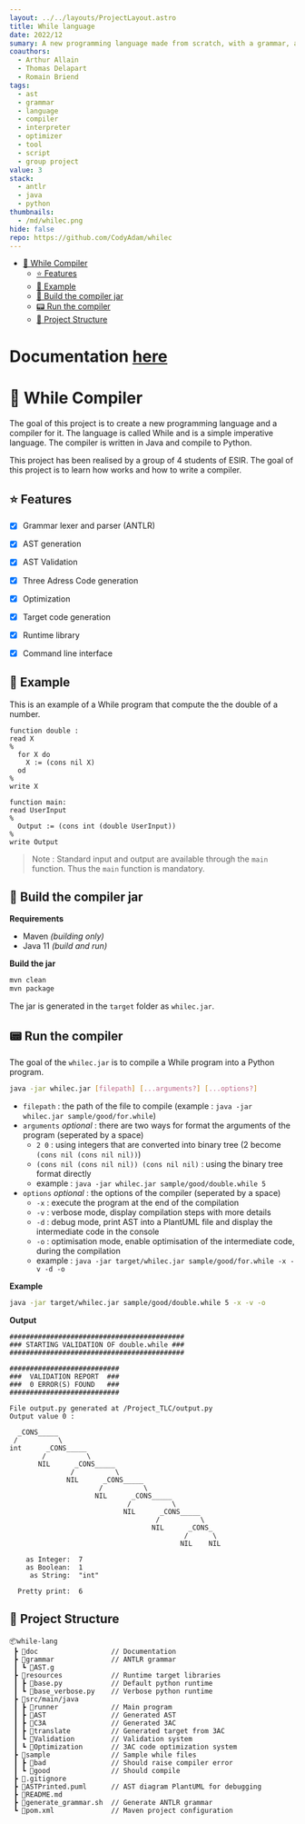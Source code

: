 ```yaml
---
layout: ../../layouts/ProjectLayout.astro
title: While language
date: 2022/12
sumary: A new programming language made from scratch, with a grammar, ast, compiler, optimizer and interpreter.
coauthors: 
  - Arthur Allain
  - Thomas Delapart
  - Romain Briend
tags:
  - ast
  - grammar
  - language
  - compiler
  - interpreter
  - optimizer
  - tool
  - script
  - group project
value: 3
stack: 
  - antlr
  - java
  - python
thumbnails: 
  - /md/whilec.png
hide: false
repo: https://github.com/CodyAdam/whilec
---
```


- [🧱 While Compiler](#-while-compiler)
  - [⭐ Features](#-features)
  - [🧪 Example](#-example)
  - [🔨 Build the compiler jar](#-build-the-compiler-jar)
  - [📟 Run the compiler](#-run-the-compiler)
  - [📂 Project Structure](#-project-structure)
  
# Documentation [here](https://github.com/CodyAdam/Whilec/blob/main/doc/readme.md)


# 🧱 While Compiler

The goal of this project is to create a new programming language and a compiler for it. The language is called While and is a simple imperative language. The compiler is written in Java and compile to Python.

This project has been realised by a group of 4 students of ESIR. The goal of this project is to learn how works and how to write a compiler.



## ⭐ Features

- [x] Grammar lexer and parser (ANTLR)
- [x] AST generation
- [x] AST Validation
- [x] Three Adress Code generation
- [x] Optimization
- [x] Target code generation
- [x] Runtime library
- [x] Command line interface   


## 🧪 Example

This is an example of a While program that compute the the double of a number.

```
function double : 
read X 
%
  for X do 
    X := (cons nil X) 
  od 
% 
write X

function main:
read UserInput
%
  Output := (cons int (double UserInput))
%
write Output
```

> Note : Standard input and output are available through the `main` function. Thus the `main` function is mandatory.


## 🔨 Build the compiler jar

**Requirements**
- Maven *(building only)*
- Java 11 *(build and run)*

**Build the jar**

```bash
mvn clean
mvn package
```

The jar is generated in the `target` folder as `whilec.jar`.

## 📟 Run the compiler

The goal of the `whilec.jar` is to compile a While program into a Python program. 

```bash
java -jar whilec.jar [filepath] [...arguments?] [...options?]
```
- `filepath` : the path of the file to compile (example : `java -jar whilec.jar sample/good/for.while`)
- `arguments` *optional* : there are two ways for format the arguments of the program (seperated by a space)
    - `2 0` : using integers that are converted into binary tree (2 become `(cons nil (cons nil nil))`)
    - `(cons nil (cons nil nil)) (cons nil nil)` : using the binary tree format directly
  - example : `java -jar whilec.jar sample/good/double.while 5`
- `options` *optional* : the options of the compiler (seperated by a space)
  - `-x` : execute the program at the end of the compilation
  - `-v` : verbose mode, display compilation steps with more details
  - `-d` : debug mode, print AST into a PlantUML file and display the intermediate code in the console
  - `-o` : optimisation mode, enable optimisation of the intermediate code, during the compilation
  - example : `java -jar target/whilec.jar sample/good/for.while -x -v -d -o`

**Example**

```bash
java -jar target/whilec.jar sample/good/double.while 5 -x -v -o
```

**Output**

```
###########################################
### STARTING VALIDATION OF double.while ###
###########################################

###########################
###  VALIDATION REPORT  ###
###  0 ERROR(S) FOUND   ###
###########################

File output.py generated at /Project_TLC/output.py
Output value 0 :
 
  _CONS_____                                        
 /          \                                       
int      _CONS_____                                 
        /          \                                
       NIL      _CONS_____                          
               /          \                         
              NIL      _CONS_____                   
                      /          \                  
                     NIL      _CONS_____            
                             /          \           
                            NIL      _CONS_____     
                                    /          \    
                                   NIL      _CONS_  
                                           /      \ 
                                          NIL    NIL

    as Integer:  7    
    as Boolean:  1    
     as String:  "int"

  Pretty print:  6    
```


## 📂 Project Structure

```
📦while-lang
 ┣ 📂doc                  // Documentation
 ┣ 📂grammar              // ANTLR grammar
 ┃ ┗ 📜AST.g
 ┣ 📂resources            // Runtime target libraries
 ┃ ┣ 📜base.py            // Default python runtime
 ┃ ┗ 📜base_verbose.py    // Verbose python runtime
 ┣ 📂src/main/java
 ┃ ┣ 📂runner             // Main program
 ┃ ┣ 📂AST                // Generated AST
 ┃ ┣ 📂C3A                // Generated 3AC 
 ┃ ┣ 📂translate          // Generated target from 3AC
 ┃ ┗ 📂Validation         // Validation system
 ┃ ┗ 📂Optimization       // 3AC code optimization system
 ┣ 📂sample               // Sample while files
 ┃ ┣ 📂bad                // Should raise compiler error
 ┃ ┗ 📂good               // Should compile
 ┣ 📜.gitignore
 ┣ 📜ASTPrinted.puml      // AST diagram PlantUML for debugging
 ┣ 📜README.md
 ┣ 📜generate_grammar.sh  // Generate ANTLR grammar
 ┗ 📜pom.xml              // Maven project configuration
```
